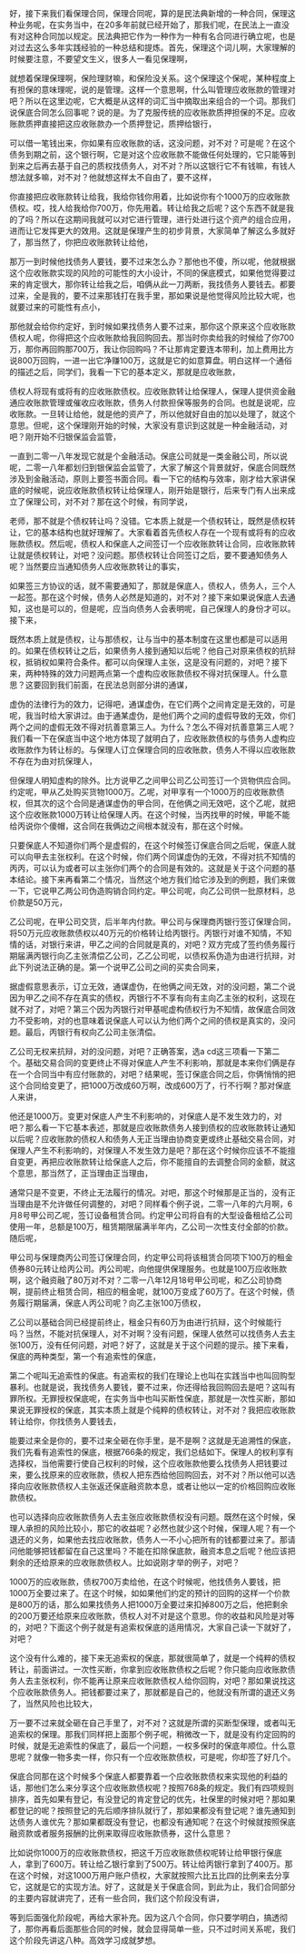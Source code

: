 好，接下来我们看保理合同，保理合同呢，算的是民法典新增的一种合同，保理这种业务呢，在实务当中，在20多年前就已经开始了，那我们呢，在民法上一直没有对这种合同加以规定。民法典把它作为一种作为一种有名合同进行确立呢，也是对过去这么多年实践经验的一种总结和提炼。首先，保理这个词儿啊，大家理解的时候要注意，不要望文生义，很多人一看见保理啊，

就想着保理保理啊，保险理财嘛，和保险没关系。这个保理这个保呢，某种程度上有担保的意味理呢，说的是管理。这样一个意思啊，什么叫管理应收账款的管理对吧？所以在这里边呢，它大概是从这样的词汇当中摘取出来组合的一个词。那我们说保底合同怎么回事呢？说的是。为了克服传统的应收账款质押担保的不足。应收账款质押直接把这应收账款办一个质押登记，质押给银行，

可以借一笔钱出来，你如果有应收账款的话，这没问题，对不对？可是呢？在这个债务到期之前，这个银行啊，它是对这个应收账款不能做任何处理的，它只能等到到来之后再去基于自己的质权找债务人，对不对？所以这银行它不有钱嘛，有钱人想法就多嘛，对不对？他就想这样太不自由了，要不这样，

你直接把应收账款转让给我，我给你钱你用着，比如说你有个1000万的应收账款债权。哎，找人给我给你700万，你先用着。转让给我之后呢？这个东西不就是我的了吗？所以在这期间我就可以对它进行管理，进行处进行这个资产的组合应用，进而让它发挥更大的效用。这就是保理产生的初步背景，大家简单了解这么多就好了，那当然了，你把应收账款转让给他，

那万一到时候他找债务人要钱，要不过来怎么办？那他也不傻，所以呢，他就根据这个应收账款实现的风险的可能性的大小设计，不同的保底模式，如果他觉得要过来的肯定很大，那你转让给我之后，咱俩从此一刀两断，我找债务人要钱去。都要过来，全是我的，要不过来那钱打在我手里，那如果说是他觉得风险比较大呢，也就要过来的可能性有点小，

那他就会给你约定好，到时候如果找债务人要不过来，那你这个原来这个应收账款债权人呢，你得把这个应收账款给我回购回去。那当时你卖给我的时候给了你700万，那你再回购那700万，我让你回购吗？不让那肯定要连本带利，加上费用比方说800万回购，一进一出它净赚100万，这就是它的如意算盘。明白这样一个通俗的描述之后，同学们，我看一下它的基本定义，那就是应收账款，

债权人将现有或将有的应收账款债权。应收账款转让给保理人，保理人提供资金融通应收账款管理或催收应收账款，债务人付款担保等服务的合同。也就是说呢，应收账款。一旦转让给他，就是他的资产了，所以他就好自由的加以处理了，就这个意思。但呢，这个保理刚开始的时候，大家没有意识到这就是一种金融活动，对吧？刚开始不归银保监会监管，

一直到二零一八年发现它就是个金融活动。保底公司就是一类金融公司，所以说呢，二零一八年都划归到银保监会监管了，大家了解这个背景就好，保底合同既然涉及到金融活动，原则上要签书面合同。看一下它的结构与效率，刚才给大家讲保底的时候呢，说应收账款债权转让给保理人，刚开始是银行，后来专门有人出来成立了保理公司，对不对？那在这个时候，有同学说，

老师，那不就是个债权转让吗？没错。它本质上就是一个债权转让，既然是债权转让，它的基本结构也就好理解了。大家看着首先债权人存在一个现有或将有的应收账款债权。然后呢，债权人和保底人之间签订一个应收账款转让合同，应收账款转让就是债权转让，对吧？没问题。那债权转让合同签订之后，要不要通知债务人呢？当然要应当通知债务人应收账款转让的事实，

如果签三方协议的话，就不需要通知了，那就是保底人，债权人，债务人，三个人一起签。那在这个时候，债务人必然是知道的，对不对？接下来如果说保底人去通知，这也是可以的，但是呢，应当向债务人会表明呢，自己保理人的身份才可以。接下来，

既然本质上就是债权，让与那债权，让与当中的基本制度在这里也都是可以适用的。如果在债权转让之后，如果债务人接到通知以后呢？他自己对原来债权的抗辩权，抵销权如果符合条件。都可以向保理人主张，这是没有问题的，对吧？接下来，两种特殊的效力问题两点第一个虚构应收账款债权不得对抗保理人。什么意思？这要回到我们前面，在民法总则部分讲的通谋，

虚伪的法律行为的效力，记得吧，通谋虚伪，在它们两个之间肯定是无效的，可是呢，我当时给大家讲过。由于通某虚伪，是他们两个之间的虚假导致的无效，你们两个之间的虚假无效不得对抗善意第三人。为什么？怎么不得对抗善意第三人呢？我们看一下在保底当中这个地方体现了就明白了，应收账款债权的与债务人虚构应收账款作为转让标的。与保理人订立保理合同的应收账款，债务人不得以应收账款不存在为由对抗保理人，

但保理人明知虚构的除外。比方说甲乙之间甲公司乙公司签订一个货物供应合同。约定呢，甲从乙处购买货物1000万。乙呢，对甲享有一个1000万的应收账款债权，但其次的这个合同是通谋虚伪的甲合同，在他俩之间无效吧，这个乙呢，就把这个应收账款1000万转让给保理人丙。在这个时候，当丙找甲的时候，甲能不能给丙说你个傻帽，这合同在我俩边之间根本就没有，那在这个时候。

只要保底人不知道你们两个是虚假的，在这个时候签订保底合同之后呢，保底人就可以向甲去主张权利。在这个时候，你们两个同谋虚伪的无效，不得对抗不知情的丙丙，可以认为或者可以主张你们两个的合同是有效的。这就是关于这个问题的基本结论。接下来再看第二个情况，当然这个地方我们给它涉及到的例题，我们来做一下，它说甲乙两公司伪造购销合同约定。甲公司呢，向乙公司供一批原材料，总价款是50万元，

乙公司呢，在甲公司交货，后半年内付款。甲公司与保理商丙银行签订保理合同，将50万元应收账款债权以40万元的价格转让给丙银行。丙银行对谁不知情，不知情的话，对银行来讲，甲乙之间的合同就是真的，对吧？双方完成了签约债务履行期届满丙银行向乙主张清偿乙公司，乙乙公司呢，以债权系伪造为由进行抗辩，对此下列说法正确的是。第一个说甲乙公司之间的买卖合同来，

据虚假意思表示，订立无效，通谋虚伪，在他俩之间无效，对的没问题，第二个说因为甲乙之间不存在真实的债权，丙银行不不享有向有主向乙主张的权利，这现在就不对了，对吧？第三个因为丙银行对甲基呢虚构债权行为不知情，故保底合同效力不受影响，对的也意味着说保底人可以认为他们两个之间的债权是真实的，没问题。最后，丙银行有权向乙公司主张清偿。

乙公司无权来抗辩，对的没问题，对吧？正确答案，选a cd这三项看一下第二个。基础交易合同的变更终止不得对保底人产生不利影响，那就是本来你们俩是存在一个合同当中有应付账款的，对吧？结果呢，签订保底合同之后，你俩悄悄的把这个合同给变更了，把1000万改成60万啊，改成600万了，行不行啊？那对保底人来讲，

他还是1000万。变更对保底人产生不利影响的，对保底人是不发生效力的，对吧？那么看一下它基本表述，那就是应收账款债务人接到债权的应收账款转让通知以后呢？应收账款的债权人和债务人无正当理由协商变更或终止基础交易合同，对保理人产生不利影响的，对保理人不发生效力是吧？那在这个时候你应该不不能擅自变更，再把应收账款转让给保底人之后，你不能擅自的去调整合同的金额，就这个意思，那当然了，正当理由正当理由，

通常只是不变更，不终止无法履行的情况。对吧，那这个时候那是正当的，没有正当理由是不允许做任何调整的，对吧？同样看个例子说，二零一八年的六月啊，6月8号甲公司乙呢，签订设备租赁合同。约定甲公司将自有的大型设备租给乙公司使用一年，总额是100万，租赁期限届满半年内，乙公司一次性支付全部的价款。随后呢，

甲公司与保理商丙公司签订保理合同，约定甲公司将该租赁合同项下100万的租金债券80元转让给丙公司。丙公司呢，向他提供保理服务。也就是100万应收账款啊，这个融资融了80万对不对？二零一八年12月18号甲公司呢，和乙公司协商啊，提前终止租赁合同，相应的租金呢，就100万变成了60万了。在这个时候，债务履行期届满，保底人丙公司呢？向乙主张100万债权，

乙公司以基础合同已经提前终止，租金只有60万为由进行抗辩，这个时候能行吗？当然，不能对抗保理人，对不对啊？没有问题，保理人依然可以找债务人去主张100万，没有任何问题，对吧？好了，这就是关于这个问题的提示。接下来看，保底的两种类型，第一个有追索性的保底，

第二个呢叫无追索性的保底。有追索权的我们在理论上也叫在实践当中也叫回购型暴利。也就是说，我找债务人要钱，要不过来，你还得给我回购回去是吧？这叫有罪所权。无罪授权保底呢，在实务当中也叫买断性保底，那就是一次性买断，那如果说无罪授权的保底，其实本质上就是个纯粹的债权转让，对不对？我把应收账款转让给你，你找债务人要钱去，

能要过来全是你的，要不过来全砸在你手里，是不是啊？这就是无追溯性的保底，我们先看有追索性的保底，根据766条的规定，我们总结如下。保理人的权利享有选择权，当他需要行使自己权利的时候，这个应收账款他要么找债务人把钱要过来，要么找原来的应收账款，债权人把东西给他回购回去，对不对？所以他可以选择向应收账款债权人主张返还保底融资款本息，或者让他以一定的价格回购应收账款债权。

也可以选择向应收账款债务人去主张应收账款债权没有问题。既然在这个时候，保理人承担的风险比较小，那它的收益呢？必然也就少这个时候，保理人呢？有一个退还的义务，如果他去找应收账款，债务人一不小心把所有的钱都要过来了。那请问他能够把钱都留在自己这里吗？不能在扣除保底款，融资本息之后呢？他应该把剩余的还给原来的应收账款债权人。比如说刚才举的例子，对吧？

1000万的应收账款，债权700万卖给他，在这个时候呢，他找债务人要钱，把1000万全要过来了。在这个时候，如如果他们约定的预计的回购的这样一个价款是800万的话，那么如果找债务人把1000万全要过来扣掉800万之后，他把剩余的200万要还给原来应收账款，债权人对不对是这个意思。你的收益和风险是对等的，对吧？下面这个例子就是有追索权保底的适用情况，大家自己读一下就好了，对吧？

这个没有什么难的，接下来无追索权的保底，那就很简单了，就是一个纯粹的债权转让，前面讲过。一次性买断，你拿到应收账款债权之后呢？你只能向应收账款债务人去主张权利，你不能再让原来应收账款债权人给你回购，对吧？那如果说找这个应收账款债务人。把钱都要过来了，那就都是自己的，他就没有所谓的退还义务了，当然风险也比较大，

万一要不过来就全砸在自己手里了，对不对？这就是所谓的买断型保理，或者叫无追索权的保理。那我们同样把上面那个例子呢，稍微改一下，就是没有约定回购的时候，就是无追索性的保底了，最后一个问题，一权多保时的保底年顺位。什么意思呢？就像一物多卖一样，你只有一个应收账款债权，可是呢，你却签了好几个。

保底合同那在这个时候多个保底人都要靠着一个应收账款债权来实现他的利益的话，那他们怎么来分享这个应收账款债权呢？按照768条的规定。我们有四项规则排序，首先如果有登记，有没登记的肯定登记的优先，社保里的时候对吧？那如果都登记的呢？按照登记的先后顺序排队就行了，那如果都没有登记呢？谁先通知到达债务人谁优先？那如果都既没有登记，也都没有通知呢？在这个时候就按照保底融资款或者服务报酬的比例来取得应收账款债券，这什么意思？

比如说你1000万的应收账款债权，把这千万应收账款债权呢转让给甲银行保底人，拿到了600万。转让给乙银行拿到了500万。转让给丙银行拿到了400万。那在这个时候，对这1000万用户账户债权，大家就按照六比五比四的比例来去分享它，这就是它的实现方法。好了，这就是关于保底合同，到此为止，我们合同部分的主要内容就讲完了，还有一些合同，我们这个阶段没有讲，

等到后面强化阶段呢，再给大家补充。因为这八个合同，你只要学明白，搞透彻了，那你再看后面那些合同的时候，就会显得简单一些，只不过时间关系呢，我们这个阶段先讲这八种。高效学习成就梦想。